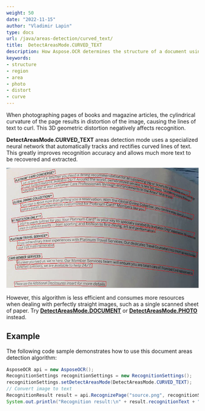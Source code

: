 ```yaml
---
weight: 50
date: "2022-11-15"
author: "Vladimir Lapin"
type: docs
url: /java/areas-detection/curved_text/
title:  DetectAreasMode.CURVED_TEXT
description: How Aspose.OCR determines the structure of a document using the DetectAreasMode.CURVED_TEXT algorithm.
keywords:
- structure
- region
- area
- photo
- distort
- curve
---
```


When photographing pages of books and magazine articles, the cylindrical curvature of the page results in distortion of the image, causing the lines of text to curl. This 3D geometric distortion negatively affects recognition.

**DetectAreasMode.CURVED_TEXT** areas detection mode uses a specialized neural network that automatically tracks and rectifies curved lines of text. This greatly improves recognition accuracy and allows much more text to be recovered and extracted.

![Detecting and rectifying curved lines of text](curved_text.png)

However, this algorithm is less efficient and consumes more resources when dealing with perfectly straight images, such as a single scanned sheet of paper. Try [**DetectAreasMode.DOCUMENT**](/ocr/java/areas-detection/document/) or [**DetectAreasMode.PHOTO**](/ocr/java/areas-detection/photo/) instead.

## Example

The following code sample demonstrates how to use this document areas detection algorithm:

```java
AsposeOCR api = new AsposeOCR();
RecognitionSettings recognitionSettings = new RecognitionSettings();
recognitionSettings.setDetectAreasMode(DetectAreasMode.CURVED_TEXT);
// Convert image to text
RecognitionResult result = api.RecognizePage("source.png", recognitionSettings);
System.out.println("Recognition result:\n" + result.recognitionText + "\n\n");
```
